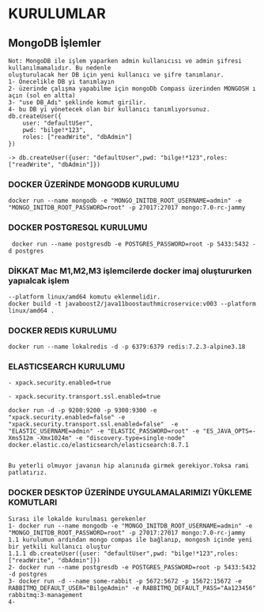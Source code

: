 # KURULUMLAR

## MongoDB İşlemler

    Not: MongoDB ile işlem yaparken admin kullanıcısı ve admin şifresi kullanılmamalıdır. Bu nedenle 
    oluşturulacak her DB için yeni kullanıcı ve şifre tanımlanır.
    1- Önecelikle DB yi tanımlayın
    2- üzerinde çalışma yapabilme için mongoDb Compass üzerinden MONGOSH ı açın (sol en altta)
    3- "use DB_Adı" şeklinde komut girilir.
    4- bu DB yi yönetecek olan bir kullanıcı tanımlıyorsunuz.
    db.createUser({
        user: "defaultUSer",
        pwd: "bilge!*123",
        roles: ["readWrite", "dbAdmin"]
    })

    -> db.createUser({user: "defaultUser",pwd: "bilge!*123",roles: ["readWrite", "dbAdmin"]})

### DOCKER ÜZERİNDE MONGODB KURULUMU

    docker run --name mongodb -e "MONGO_INITDB_ROOT_USERNAME=admin" -e "MONGO_INITDB_ROOT_PASSWORD=root" -p 27017:27017 mongo:7.0-rc-jammy


### DOCKER POSTGRESQL KURULUMU

     docker run --name postgresdb -e POSTGRES_PASSWORD=root -p 5433:5432 -d postgres

### DİKKAT Mac M1,M2,M3 işlemcilerde docker imaj oluştururken yapıalcak işlem

    --platform linux/amd64 komutu eklenmelidir.
    docker build -t javaboost2/java11boostauthmicroservice:v003 --platform linux/amd64 .

###   DOCKER REDIS KURULUMU

    docker run --name lokalredis -d -p 6379:6379 redis:7.2.3-alpine3.18

###   ELASTICSEARCH KURULUMU 
    
    - xpack.security.enabled=true

    - xpack.security.transport.ssl.enabled=true

    docker run -d -p 9200:9200 -p 9300:9300 -e "xpack.security.enabled=false" -e "xpack.security.transport.ssl.enabled=false"  -e "ELASTIC_USERNAME=admin" -e "ELASTIC_PASSWORD=root" -e "ES_JAVA_OPTS=-Xms512m -Xmx1024m" -e "discovery.type=single-node" docker.elastic.co/elasticsearch/elasticsearch:8.7.1    


    Bu yeterli olmuyor javanın hip alanınıda girmek gerekiyor.Yoksa rami patlatırız.   

###   DOCKER DESKTOP ÜZERİNDE UYGULAMALARIMIZI YÜKLEME KOMUTLARI
    Sırası ile lokalde kurulması gerekenler
    1- docker run --name mongodb -e "MONGO_INITDB_ROOT_USERNAME=admin" -e "MONGO_INITDB_ROOT_PASSWORD=root" -p 27017:27017 mongo:7.0-rc-jammy
    1.1 kurulumun ardından mongo compas ile bağlanıp, mongosh içinde yeni bir yetkili kullanıcı oluştur
    1.1.1 db.createUser({user: "defaultUser",pwd: "bilge!*123",roles: ["readWrite", "dbAdmin"]})
    2- docker run --name postgresdb -e POSTGRES_PASSWORD=root -p 5433:5432 -d postgres
    3- docker run -d --name some-rabbit -p 5672:5672 -p 15672:15672 -e RABBITMQ_DEFAULT_USER="BilgeAdmin" -e RABBITMQ_DEFAULT_PASS="Aa123456" rabbitmq:3-management
    4-